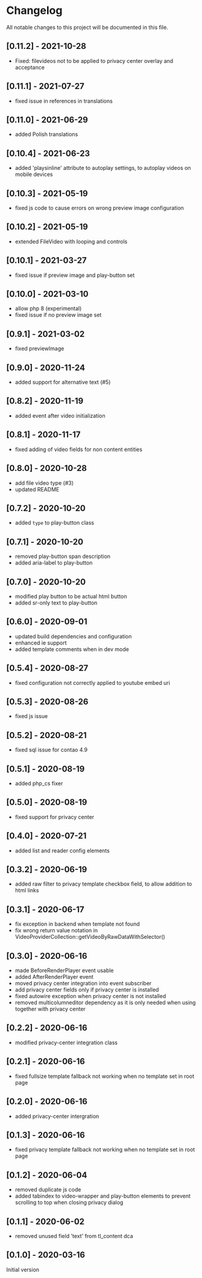 # Changelog

All notable changes to this project will be documented in this file.

## [0.11.2] - 2021-10-28
- Fixed: filevideos not to be applied to privacy center overlay and acceptance

## [0.11.1] - 2021-07-27

- fixed issue in references in translations

## [0.11.0] - 2021-06-29

- added Polish translations

## [0.10.4] - 2021-06-23

- added 'playsinline' attribute to autoplay settings, to autoplay videos on mobile devices

## [0.10.3] - 2021-05-19

- fixed js code to cause errors on wrong preview image configuration

## [0.10.2] - 2021-05-19

- extended FileVideo with looping and controls

## [0.10.1] - 2021-03-27

- fixed issue if preview image and play-button set

## [0.10.0] - 2021-03-10

- allow php 8 (experimental)
- fixed issue if no preview image set

## [0.9.1] - 2021-03-02

- fixed previewImage

## [0.9.0] - 2020-11-24

- added support for alternative text (#5)

## [0.8.2] - 2020-11-19

- added event after video initialization

## [0.8.1] - 2020-11-17

- fixed adding of video fields for non content entities

## [0.8.0] - 2020-10-28

- add file video type (#3)
- updated README

## [0.7.2] - 2020-10-20

- added `type` to play-button class

## [0.7.1] - 2020-10-20

- removed play-button span description
- added aria-label to play-button

## [0.7.0] - 2020-10-20

- modified play button to be actual html button
- added sr-only text to play-button

## [0.6.0] - 2020-09-01

- updated build dependencies and configuration
- enhanced ie support
- added template comments when in dev mode

## [0.5.4] - 2020-08-27

- fixed configuration not correctly applied to youtube embed uri

## [0.5.3] - 2020-08-26

- fixed js issue

## [0.5.2] - 2020-08-21

- fixed sql issue for contao 4.9

## [0.5.1] - 2020-08-19

- added php_cs fixer

## [0.5.0] - 2020-08-19

- fixed support for privacy center

## [0.4.0] - 2020-07-21

- added list and reader config elements

## [0.3.2] - 2020-06-19

- added raw filter to privacy template checkbox field, to allow addition to html links

## [0.3.1] - 2020-06-17

- fix exception in backend when template not found
- fix wrong return value notation in VideoProviderCollection::getVideoByRawDataWithSelector()

## [0.3.0] - 2020-06-16

- made BeforeRenderPlayer event usable
- added AfterRenderPlayer event
- moved privacy center integration into event subscriber
- add privacy center fields only if privacy center is installed
- fixed autowire exception when privacy center is not installed
- removed multicolumneditor dependency as it is only needed when using together with privacy center

## [0.2.2] - 2020-06-16

- modified privacy-center integration class

## [0.2.1] - 2020-06-16

- fixed fullsize template fallback not working when no template set in root page

## [0.2.0] - 2020-06-16

- added privacy-center intergration

## [0.1.3] - 2020-06-16

- fixed privacy template fallback not working when no template set in root page

## [0.1.2] - 2020-06-04

- removed duplicate js code
- added tabindex to video-wrapper and play-button elements to prevent scrolling to top when closing privacy dialog

## [0.1.1] - 2020-06-02

- removed unused field 'text' from tl_content dca

## [0.1.0] - 2020-03-16

Initial version

